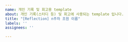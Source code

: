 ```yaml
---
name: 개인 기록 및 회고용 template
about: 개인 기록(스터디 등) 및 회고에 사용되는 template 입니다.
title: "[Reflection] n주차 조원 이름"
labels: ''
assignees: ''

---
```


####
